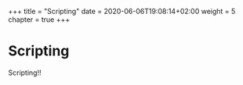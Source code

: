+++
title = "Scripting"
date = 2020-06-06T19:08:14+02:00
weight = 5
chapter = true
+++

# Scripting

Scripting!!